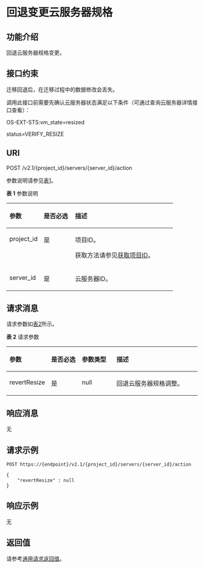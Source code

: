 # 回退变更云服务器规格<a name="ZH-CN_TOPIC_0028714263"></a>

## 功能介绍<a name="section53922917165259"></a>

回退云服务器规格变更。

## 接口约束<a name="section64211377173223"></a>

迁移回退后，在迁移过程中的数据修改会丢失。

调用此接口前需要先确认云服务器状态满足以下条件（可通过查询云服务器详情接口查看）：

OS-EXT-STS:vm\_state=resized

status=VERIFY\_RESIZE

## URI<a name="section51121191165259"></a>

POST /v2.1/\{project\_id\}/servers/\{server\_id\}/action

参数说明请参见[表1](#table60562285165259)。

**表 1**  参数说明

<a name="table60562285165259"></a>
<table><thead align="left"><tr id="row4861884165259"><th class="cellrowborder" valign="top" width="20.549999999999997%" id="mcps1.2.4.1.1"><p id="p5187119"><a name="p5187119"></a><a name="p5187119"></a>参数</p>
</th>
<th class="cellrowborder" valign="top" width="18.86%" id="mcps1.2.4.1.2"><p id="p17503500"><a name="p17503500"></a><a name="p17503500"></a>是否必选</p>
</th>
<th class="cellrowborder" valign="top" width="60.589999999999996%" id="mcps1.2.4.1.3"><p id="p8497414"><a name="p8497414"></a><a name="p8497414"></a>描述</p>
</th>
</tr>
</thead>
<tbody><tr id="row63809876165259"><td class="cellrowborder" valign="top" width="20.549999999999997%" headers="mcps1.2.4.1.1 "><p id="p1217433165259"><a name="p1217433165259"></a><a name="p1217433165259"></a>project_id</p>
</td>
<td class="cellrowborder" valign="top" width="18.86%" headers="mcps1.2.4.1.2 "><p id="p31503226165259"><a name="p31503226165259"></a><a name="p31503226165259"></a>是</p>
</td>
<td class="cellrowborder" valign="top" width="60.589999999999996%" headers="mcps1.2.4.1.3 "><p id="p37593705"><a name="p37593705"></a><a name="p37593705"></a>项目ID。</p>
<p id="p1180512217438"><a name="p1180512217438"></a><a name="p1180512217438"></a>获取方法请参见<a href="获取项目ID.md">获取项目ID</a>。</p>
</td>
</tr>
<tr id="row14620905165259"><td class="cellrowborder" valign="top" width="20.549999999999997%" headers="mcps1.2.4.1.1 "><p id="p43442641165259"><a name="p43442641165259"></a><a name="p43442641165259"></a>server_id</p>
</td>
<td class="cellrowborder" valign="top" width="18.86%" headers="mcps1.2.4.1.2 "><p id="p29193009165259"><a name="p29193009165259"></a><a name="p29193009165259"></a>是</p>
</td>
<td class="cellrowborder" valign="top" width="60.589999999999996%" headers="mcps1.2.4.1.3 "><p id="p15823538165259"><a name="p15823538165259"></a><a name="p15823538165259"></a><span id="text1448945014612"><a name="text1448945014612"></a><a name="text1448945014612"></a>云服务器</span>ID。</p>
</td>
</tr>
</tbody>
</table>

## 请求消息<a name="section8194118165259"></a>

请求参数如[表2](#table7412452165259)所示。

**表 2**  请求参数

<a name="table7412452165259"></a>
<table><thead align="left"><tr id="row51747874165259"><th class="cellrowborder" valign="top" width="18.580000000000002%" id="mcps1.2.5.1.1"><p id="zh-cn_topic_0057973030_p1494644"><a name="zh-cn_topic_0057973030_p1494644"></a><a name="zh-cn_topic_0057973030_p1494644"></a>参数</p>
</th>
<th class="cellrowborder" valign="top" width="16.67%" id="mcps1.2.5.1.2"><p id="p4412161712114"><a name="p4412161712114"></a><a name="p4412161712114"></a>是否必选</p>
</th>
<th class="cellrowborder" valign="top" width="18.66%" id="mcps1.2.5.1.3"><p id="zh-cn_topic_0057973030_p53957349"><a name="zh-cn_topic_0057973030_p53957349"></a><a name="zh-cn_topic_0057973030_p53957349"></a>参数类型</p>
</th>
<th class="cellrowborder" valign="top" width="46.09%" id="mcps1.2.5.1.4"><p id="zh-cn_topic_0057973030_p14912584"><a name="zh-cn_topic_0057973030_p14912584"></a><a name="zh-cn_topic_0057973030_p14912584"></a>描述</p>
</th>
</tr>
</thead>
<tbody><tr id="row57740237165259"><td class="cellrowborder" valign="top" width="18.580000000000002%" headers="mcps1.2.5.1.1 "><p id="p46447620165259"><a name="p46447620165259"></a><a name="p46447620165259"></a>revertResize</p>
</td>
<td class="cellrowborder" valign="top" width="16.67%" headers="mcps1.2.5.1.2 "><p id="p14412121762111"><a name="p14412121762111"></a><a name="p14412121762111"></a>是</p>
</td>
<td class="cellrowborder" valign="top" width="18.66%" headers="mcps1.2.5.1.3 "><p id="p4160867165259"><a name="p4160867165259"></a><a name="p4160867165259"></a>null</p>
</td>
<td class="cellrowborder" valign="top" width="46.09%" headers="mcps1.2.5.1.4 "><p id="p9531549165259"><a name="p9531549165259"></a><a name="p9531549165259"></a>回退<span id="text141621651104610"><a name="text141621651104610"></a><a name="text141621651104610"></a>云服务器</span>规格调整。</p>
</td>
</tr>
</tbody>
</table>

## 响应消息<a name="section58140617165259"></a>

无

## 请求示例<a name="section13101131612713"></a>

```
POST https://{endpoint}/v2.1/{project_id}/servers/{server_id}/action
```

```
{
    "revertResize" : null
}
```

## 响应示例<a name="section6944191611111"></a>

无

## 返回值<a name="section38817202165259"></a>

请参考[通用请求返回值](通用请求返回值.md)。

